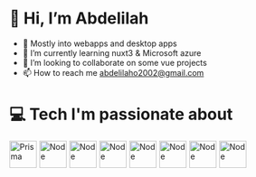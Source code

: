 # 👋 Hi, I’m Abdelilah
- 👀 Mostly into webapps and desktop apps
- 🌱 I’m currently learning nuxt3 & Microsoft azure
- 💞️ I’m looking to collaborate on some vue projects
- 📫 How to reach me abdelilaho2002@gmail.com
# 💻 Tech I'm passionate about
<div style="display: flex; gap:5px">
</a>
<a href="https://prisma.io"><img
    src="https://egghead.io/_next/image?url=https%3A%2F%2Fd2eip9sf3oo6c2.cloudfront.net%2Ftags%2Fimages%2F000%2F001%2F287%2Fsquare_64%2FprismaHD.png&w=64&q=100"
    width="48" height="48" alt="Prisma" /></a>
</a>
<a href="https://nodejs.org/en/"><img
    src="https://egghead.io/_next/image?url=https%3A%2F%2Fd2eip9sf3oo6c2.cloudfront.net%2Ftags%2Fimages%2F000%2F001%2F038%2Fsquare_64%2Fnodejs.png&w=64&q=100"
    width="48" height="48" alt="Node" /></a>
<a href="https://vuejs.org/"><img src="https://egghead.io/_next/image?url=https%3A%2F%2Fd2eip9sf3oo6c2.cloudfront.net%2Ftags%2Fimages%2F000%2F001%2F036%2Fsquare_64%2Fvue.png&w=64&q=100" width="48" height="48" alt="Node" /></a>
<a href="https://nuxt.com/"><img src="https://egghead.io/_next/image?url=https%3A%2F%2Fd2eip9sf3oo6c2.cloudfront.net%2Ftags%2Fimages%2F000%2F001%2F054%2Fsquare_64%2Fnuxt.png&w=64&q=100" width="48" height="48" alt="Node" /></a>
<a href="https://tailwindcss.com/"><img src="https://egghead.io/_next/image?url=https%3A%2F%2Fd2eip9sf3oo6c2.cloudfront.net%2Ftags%2Fimages%2F000%2F001%2F215%2Fsquare_64%2Ftailwind-tag_2x.png&w=64&q=100" width="48" height="48" alt="Node" /></a>
<a href="https://graphql.org/"><img src="https://egghead.io/_next/image?url=https%3A%2F%2Fd2eip9sf3oo6c2.cloudfront.net%2Ftags%2Fimages%2F000%2F001%2F034%2Fsquare_64%2Fgraphqllogo.png&w=128&q=100" width="48" height="48" alt="Node" /></a>
<a href="https://www.typescriptlang.org/"><img src="https://egghead.io/_next/image?url=https%3A%2F%2Fd2eip9sf3oo6c2.cloudfront.net%2Ftags%2Fimages%2F000%2F000%2F377%2Fsquare_64%2Ftypescriptlang.png&w=64&q=100" width="48" height="48" alt="Node" /></a>
<a href="https://www.typescriptlang.org/"><img src="https://trpc.io/img/logo.svg" width="48" height="48" alt="Node" /></a>
    
</div>
<!---
ArChIk12/ArChIk12 is a ✨ special ✨ repository because its `README.md` (this file) appears on your GitHub profile.
You can click the Preview link to take a look at your changes.
--->
